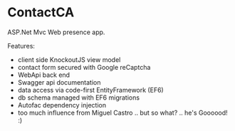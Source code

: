 # ContactCA

ASP.Net Mvc Web presence app.

Features: 
- client side KnockoutJS view model
- contact form secured with Google reCaptcha
- WebApi back end
- Swagger api documentation
- data access via code-first EntityFramework (EF6)
- db schema managed with EF6 migrations
- Autofac dependency injection
- too much influence from Miguel Castro .. but so what? .. he's Goooood! :)
